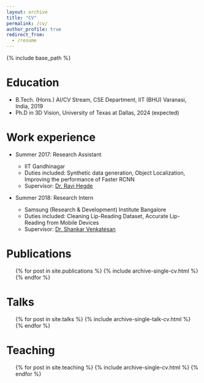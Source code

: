 ```yaml
---
layout: archive
title: "CV"
permalink: /cv/
author_profile: true
redirect_from:
  - /resume
---
```


{% include base_path %}

Education
======
* B.Tech. (Hons.) AI/CV Stream, CSE Department, IIT (BHU) Varanasi, India, 2019
* Ph.D in 3D Vision, University of Texas at Dallas, 2024 (expected)

Work experience
======
* Summer 2017: Research Assistant
  * IIT Gandhinagar
  * Duties included: Synthetic data generation, Object Localization, Improving the performance of Faster RCNN
  * Supervisor: [Dr. Ravi Hegde](https://www.iitgn.ac.in/faculty/electrical/ravi.htm)

* Summer 2018: Research Intern
  * Samsung (Research & Development) Institute Bangalore
  * Duties included: Cleaning Lip-Reading Dataset, Accurate Lip-Reading from Mobile Devices
  * Supervisor: [Dr. Shankar Venkatesan](https://scholar.google.com/citations?user=HFm0RpIAAAAJ&hl=en)


Publications
======
  <ul>{% for post in site.publications %}
    {% include archive-single-cv.html %}
  {% endfor %}</ul>
  
Talks
======
  <ul>{% for post in site.talks %}
    {% include archive-single-talk-cv.html %}
  {% endfor %}</ul>
  
Teaching
======
  <ul>{% for post in site.teaching %}
    {% include archive-single-cv.html %}
  {% endfor %}</ul>

